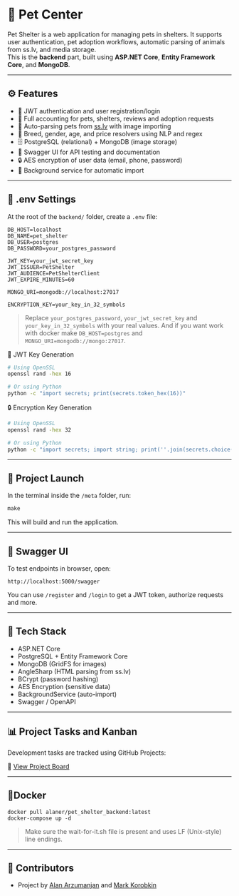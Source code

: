 # 🐾 Pet Center

Pet Shelter is a web application for managing pets in shelters. It supports user authentication, pet adoption workflows, automatic parsing of animals from ss.lv, and media storage. <br>
This is the **backend** part, built using **ASP.NET Core**, **Entity Framework Core**, and **MongoDB**.

---

## ⚙️ Features

- 🔐 JWT authentication and user registration/login
- 🐶 Full accounting for pets, shelters, reviews and adoption requests
- 🔎 Auto-parsing pets from [ss.lv](https://www.ss.lv) with image importing
- 🧠 Breed, gender, age, and price resolvers using NLP and regex
- 🗄️ PostgreSQL (relational) + MongoDB (image storage)
- 🧾 Swagger UI for API testing and documentation
- 🔒 AES encryption of user data (email, phone, password)
- 🔁 Background service for automatic import

---

## 📁 .env Settings

At the root of the `backend/` folder, create a `.env` file:

```env
DB_HOST=localhost
DB_NAME=pet_shelter
DB_USER=postgres
DB_PASSWORD=your_postgres_password

JWT_KEY=your_jwt_secret_key
JWT_ISSUER=PetShelter
JWT_AUDIENCE=PetShelterClient
JWT_EXPIRE_MINUTES=60

MONGO_URI=mongodb://localhost:27017

ENCRYPTION_KEY=your_key_in_32_symbols
```

> Replace `your_postgres_password`, `your_jwt_secret_key` and `your_key_in_32_symbols` with your real values.
> And if you want work with docker make `DB_HOST=postgres` and `MONGO_URI=mongodb://mongo:27017`.

🔑 JWT Key Generation

```bash
# Using OpenSSL
openssl rand -hex 16

# Or using Python
python -c "import secrets; print(secrets.token_hex(16))"
```

🔒 Encryption Key Generation

```bash
# Using OpenSSL
openssl rand -hex 32

# Or using Python
python -c "import secrets; import string; print(''.join(secrets.choice(string.ascii_letters + string.digits) for _ in range(32)))"
```

---

## 🚀 Project Launch

In the terminal inside the `/meta` folder, run:

```Makefile
make
```

This will build and run the application.

---

## 🔎 Swagger UI

To test endpoints in browser, open:

```Provider
http://localhost:5000/swagger
```

You can use `/register` and `/login` to get a JWT token, authorize requests and more.

---

## 🧩 Tech Stack

- ASP.NET Core
- PostgreSQL + Entity Framework Core
- MongoDB (GridFS for images)
- AngleSharp (HTML parsing from ss.lv)
- BCrypt (password hashing)
- AES Encryption (sensitive data)
- BackgroundService (auto-import)
- Swagger / OpenAPI

---

## 📊 Project Tasks and Kanban

Development tasks are tracked using GitHub Projects:

🔗 [View Project Board](https://github.com/orgs/victoria-pet-shelter/projects/3)

---

## 🔵Docker

```Docker
docker pull alaner/pet_shelter_backend:latest
docker-compose up -d
```

> Make sure the wait-for-it.sh file is present and uses LF (Unix-style) line endings.

---

## 🧠 Contributors

- Project by [Alan Arzumanjan](https://github.com/alanarzumanjan) and [Mark Korobkin](https://github.com/maemolol)
